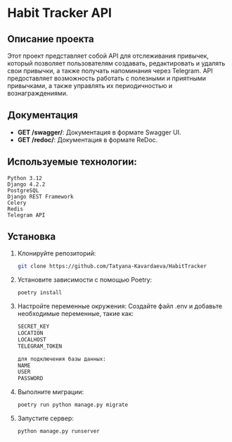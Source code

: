 # Habit Tracker API

## Описание проекта

Этот проект представляет собой API для отслеживания привычек, который позволяет пользователям создавать, редактировать и
удалять свои привычки, а также получать напоминания через Telegram. API предоставляет возможность работать с полезными и
приятными привычками, а также управлять их периодичностью и вознаграждениями.

## Документация

- **GET /swagger/**: Документация в формате Swagger UI.
- **GET /redoc/**: Документация в формате ReDoc.

## Используемые технологии:

    Python 3.12
    Django 4.2.2
    PostgreSQL
    Django REST Framework
    Celery
    Redis
    Telegram API

## Установка

1. Клонируйте репозиторий:
   ```bash
   git clone https://github.com/Tatyana-Kavardaeva/HabitTracker

2. Установите зависимости с помощью Poetry:
    ```bash
    poetry install

3. Настройте переменные окружения:
   Создайте файл .env и добавьте необходимые переменные, такие как:
   ```bash
   SECRET_KEY
   LOCATION
   LOCALHOST
   TELEGRAM_TOKEN
   
   для подключения базы данных:
   NAME
   USER
   PASSWORD

4. Выполните миграции:
   ```bash
   poetry run python manage.py migrate

5. Запустите сервер:
   ```bash
   python manage.py runserver
